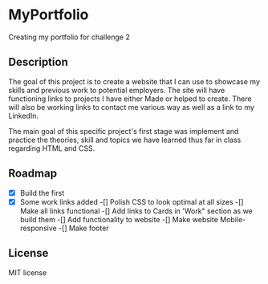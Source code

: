 # MyPortfolio
Creating my portfolio for challenge 2

## Description

The goal of this project is to create a website that I can use to showcase my skills and previous work to potential employers. The site will have functioning links to projects I have either Made or helped to create. There will also be working links to contact me various way as well as a link to my LinkedIn.

The main goal of this specific project's first stage was implement and practice the theories, skill and topics we have learned thus far in class regarding HTML and CSS. 


## Roadmap

-[x] Build the first 
-[x] Some work links added
-[] Polish CSS to look optimal at all sizes 
-[] Make all links functional 
-[] Add links to Cards in 'Work" section as we build them
-[] Add functionality to website
-[] Make website Mobile-responsive 
-[] Make footer

## License

MIT license 